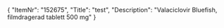 {
  "ItemNr": "152675",
  "Title": "test",
  "Description": "Valaciclovir Bluefish, filmdragerad tablett 500 mg"
}